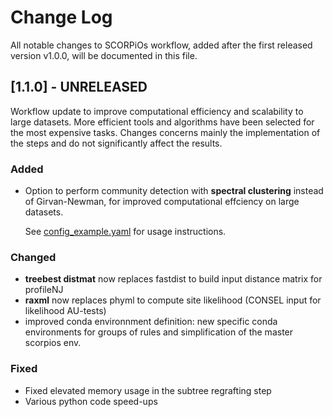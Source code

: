 
# Change Log

All notable changes to SCORPiOs workflow, added after the first released version v1.0.0, will be documented in this file.
  
## [1.1.0] - UNRELEASED

Workflow update to improve computational efficiency and scalability to large datasets. More efficient tools and algorithms have been selected for the most expensive tasks. Changes concerns mainly the implementation of the steps and do not significantly affect the results.
 
### Added
- Option to perform community detection with **spectral clustering** instead of Girvan-Newman, for improved computational effciency on large datasets.

    See [config_example.yaml](config_example.yaml) for usage instructions.
 
### Changed
- **treebest distmat** now replaces fastdist to build input distance matrix for profileNJ
- **raxml** now replaces phyml to compute site likelihood (CONSEL input for likelihood AU-tests)
- improved conda environnment definition: new specific conda environments for groups of rules and simplification of the master scorpios env.
 
### Fixed
- Fixed elevated memory usage in the subtree regrafting step
- Various python code speed-ups